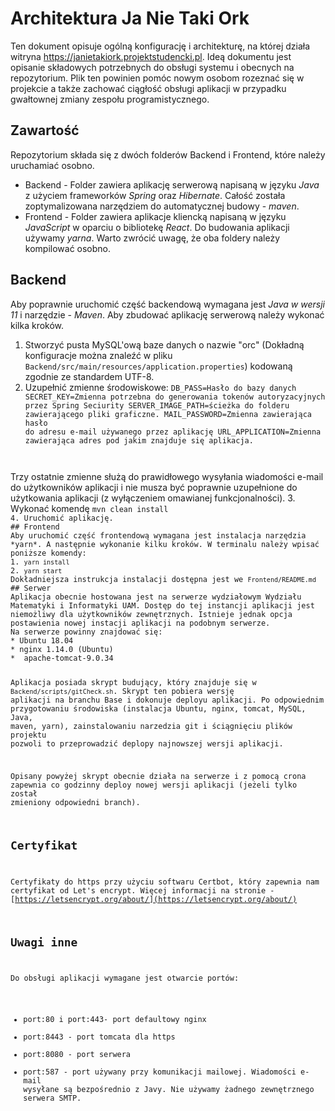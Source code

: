 # Architektura Ja Nie Taki Ork
Ten dokument opisuje ogólną konfigurację i architekturę, na której działa witryna https://janietakiork.projektstudencki.pl. Ideą dokumentu jest opisanie składowych potrzebnych do obsługi systemu i obecnych na repozytorium. Plik ten powinien pomóc nowym osobom rozeznać się w projekcie a także zachować ciągłość obsługi aplikacji w przypadku gwałtownej zmiany zespołu programistycznego. 
## Zawartość
Repozytorium składa się z dwóch folderów Backend i Frontend, które należy uruchamiać osobno. 
* Backend - Folder zawiera aplikację serwerową napisaną w języku *Java* z użyciem frameworków *Spring* oraz *Hibernate*. Całość została zoptymalizowana narzędziem do automatycznej budowy - *maven*.   
* Frontend - Folder zawiera aplikacje kliencką napisaną w języku *JavaScript* w oparciu o bibliotekę *React*. Do budowania aplikacji używamy *yarna*. 
Warto zwrócić uwagę, że oba foldery należy kompilować osobno. 
## Backend
Aby poprawnie uruchomić część backendową wymagana jest *Java w wersji 11* i narzędzie - *Maven*. Aby zbudować aplikację serwerową należy wykonać kilka kroków. 
1. Stworzyć pusta MySQL'ową baze danych o nazwie "orc"   (Dokładną konfiguracje można znaleźć w pliku <code>Backend/src/main/resources/application.properties</code>) kodowaną zgodnie ze standardem UTF-8.
2. Uzupełnić zmienne środowiskowe:
<code>DB_PASS=Hasło do bazy danych
SECRET_KEY=Zmienna potrzebna do generowania tokenów autoryzacyjnych przez Spring Seciurity
SERVER_IMAGE_PATH=ścieżka do folderu zawierającego pliki graficzne. 
MAIL_PASSWORD=Zmienna zawierająca hasło do adresu e-mail używanego przez aplikację
URL_APPLICATION=Zmienna zawierająca adres pod jakim znajduje się aplikacja. 
</code>
Trzy ostatnie zmienne służą do prawidłowego wysyłania wiadomości e-mail do użytkowników aplikacji i nie musza być poprawnie uzupełnione do użytkowania aplikacji (z wyłączeniem omawianej funkcjonalności).
3. Wykonać komendę <code>mvn clean install</clean>
4. Uruchomić aplikację.
## Frontend
Aby uruchomić część frontendową wymagana jest instalacja narzędzia *yarn*. A następnie wykonanie kilku kroków. W terminalu należy wpisać poniższe komendy:
1. <code>yarn install</code>
2. <code>yarn start</code>
Dokładniejsza instrukcja instalacji dostępna jest we <code>Frontend/README.md</code>
## Serwer
Aplikacja obecnie hostowana jest na serwerze wydziałowym Wydziału Matematyki i Informatyki UAM. Dostęp do tej instancji aplikacji jest niemożliwy dla użytkowników zewnętrznych. Istnieje jednak opcja postawienia nowej instacji aplikacji na podobnym serwerze. 
Na serwerze powinny znajdować się:
* Ubuntu 18.04
* nginx 1.14.0 (Ubuntu)
*  apache-tomcat-9.0.34 

Aplikacja posiada skrypt budujący, który znajduje się w <code>Backend/scripts/gitCheck.sh</code>. Skrypt ten pobiera wersję aplikacji na branchu Base i dokonuje deployu aplikacji. Po odpowiednim przygotowaniu środowiska (instalacja Ubuntu, nginx, tomcat, MySQL, Java, maven, yarn), zainstalowaniu narzedzia git i ściągnięciu plików projektu pozwoli to przeprowadzić deplopy najnowszej wersji aplikacji. 

Opisany powyżej skrypt obecnie działa na serwerze i z pomocą crona zapewnia co godzinny deploy nowej wersji aplikacji (jeżeli tylko został zmieniony odpowiedni branch).
## Certyfikat
Certyfikaty do https  przy użyciu softwaru Certbot, który zapewnia nam certyfikat od Let's encrypt. Więcej informacji na stronie - [https://letsencrypt.org/about/](https://letsencrypt.org/about/)
## Uwagi inne
Do obsługi aplikacji wymagane jest otwarcie portów:
- port:80 i port:443- port defaultowy nginx
- port:8443 - port tomcata dla https
- port:8080 - port serwera
- port:587 - port używany przy komunikacji mailowej. Wiadomości e-mail wysyłane są bezpośrednio z Javy. Nie używamy żadnego zewnętrznego serwera SMTP.

